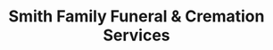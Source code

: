 ---
title: "Smith Family Funeral & Cremation Services"
url: /murfreesboro/smith-family-funeral-und-cremation-services/
shop: Bestattungen
---